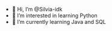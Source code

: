 - 👋 Hi, I’m @Silvia-idk
- 👀 I’m interested in learning Python
- 🌱 I’m currently learning Java and SQL


